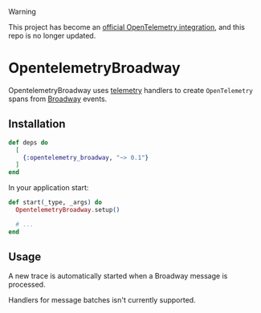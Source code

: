 > [!WARNING]
> This project has become an [official OpenTelemetry integration](https://github.com/open-telemetry/opentelemetry-erlang-contrib/tree/main/instrumentation/opentelemetry_broadway), and this repo is no longer updated.

# OpentelemetryBroadway

OpentelemetryBroadway uses [telemetry](https://hexdocs.pm/telemetry/) handlers to
create `OpenTelemetry` spans from [Broadway](https://hexdocs.pm/broadway/) events.

## Installation

```elixir
def deps do
  [
    {:opentelemetry_broadway, "~> 0.1"}
  ]
end
```

In your application start:

```elixir
def start(_type, _args) do
  OpentelemetryBroadway.setup()

  # ...
end
```

## Usage

A new trace is automatically started when a Broadway message is processed.

Handlers for message batches isn't currently supported.
